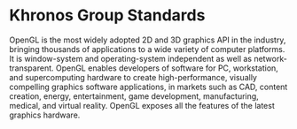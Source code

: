 # Khronos Group Standards

OpenGL is the most widely adopted 2D and 3D graphics API in the industry, bringing thousands of applications to a wide variety of computer platforms. It is window-system and operating-system independent as well as network-transparent. OpenGL enables developers of software for PC, workstation, and supercomputing hardware to create high-performance, visually compelling graphics software applications, in markets such as CAD, content creation, energy, entertainment, game development, manufacturing, medical, and virtual reality. OpenGL exposes all the features of the latest graphics hardware.